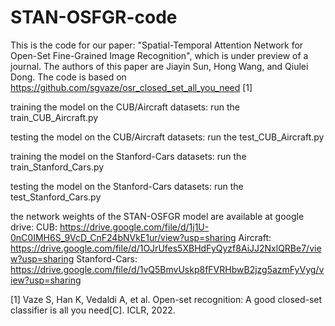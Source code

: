 # STAN-OSFGR-code
This is the code for our paper: "Spatial-Temporal Attention Network for Open-Set Fine-Grained Image Recognition", which is under preview of a journal. The authors of this paper are Jiayin Sun, Hong Wang, and Qiulei Dong. The code is based on https://github.com/sgvaze/osr_closed_set_all_you_need [1]

training the model on the CUB/Aircraft datasets:
run the train_CUB_Aircraft.py

testing the model on the CUB/Aircraft datasets:
run the test_CUB_Aircraft.py

training the model on the Stanford-Cars datasets:
run the train_Stanford_Cars.py

testing the model on the Stanford-Cars datasets:
run the test_Stanford_Cars.py

the network weights of the STAN-OSFGR model are available at google drive:
CUB: https://drive.google.com/file/d/1j1U-0nC0IMH6S_9VcD_CnF24bNVkE1ur/view?usp=sharing
Aircraft: https://drive.google.com/file/d/1OJrUfes5XBHdFyQyzf8AiJJ2NxlQRBe7/view?usp=sharing
Stanford-Cars: https://drive.google.com/file/d/1vQ5BmvUskp8fFVRHbwB2jzg5azmFyVyg/view?usp=sharing


[1] Vaze S, Han K, Vedaldi A, et al. Open-set recognition: A good closed-set classifier is all you need[C]. ICLR, 2022.
